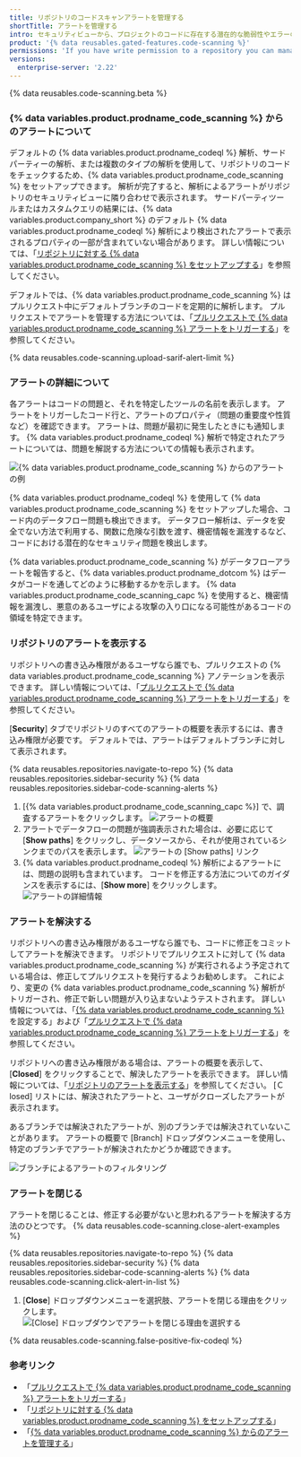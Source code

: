 ```yaml
---
title: リポジトリのコードスキャンアラートを管理する
shortTitle: アラートを管理する
intro: セキュリティビューから、プロジェクトのコードに存在する潜在的な脆弱性やエラーのアラートを表示、修正、および閉じることができます。
product: '{% data reusables.gated-features.code-scanning %}'
permissions: 'If you have write permission to a repository you can manage {% data variables.product.prodname_code_scanning %} alerts for that repository.'
versions:
  enterprise-server: '2.22'
---
```


<!--See /content/code-security/secure-coding for the latest version of this article -->

{% data reusables.code-scanning.beta %}

### {% data variables.product.prodname_code_scanning %} からのアラートについて

デフォルトの {% data variables.product.prodname_codeql %} 解析、サードパーティーの解析、または複数のタイプの解析を使用して、リポジトリのコードをチェックするため、{% data variables.product.prodname_code_scanning %} をセットアップできます。 解析が完了すると、解析によるアラートがリポジトリのセキュリティビューに隣り合わせで表示されます。 サードパーティツールまたはカスタムクエリの結果には、{% data variables.product.company_short %} のデフォルト {% data variables.product.prodname_codeql %} 解析により検出されたアラートで表示されるプロパティの一部が含まれていない場合があります。 詳しい情報については、「[リポジトリに対する {% data variables.product.prodname_code_scanning %} をセットアップする](/github/finding-security-vulnerabilities-and-errors-in-your-code/setting-up-code-scanning-for-a-repository)」を参照してください。

デフォルトでは、{% data variables.product.prodname_code_scanning %} はプルリクエスト中にデフォルトブランチのコードを定期的に解析します。 プルリクエストでアラートを管理する方法については、「[プルリクエストで {% data variables.product.prodname_code_scanning %} アラートをトリガーする](/github/finding-security-vulnerabilities-and-errors-in-your-code/triaging-code-scanning-alerts-in-pull-requests)」を参照してください。

{% data reusables.code-scanning.upload-sarif-alert-limit %}

### アラートの詳細について

各アラートはコードの問題と、それを特定したツールの名前を表示します。 アラートをトリガーしたコード行と、アラートのプロパティ（問題の重要度や性質など）を確認できます。 アラートは、問題が最初に発生したときにも通知します。 {% data variables.product.prodname_codeql %} 解析で特定されたアラートについては、問題を解説する方法についての情報も表示されます。

![{% data variables.product.prodname_code_scanning %} からのアラートの例](/assets/images/help/repository/code-scanning-alert.png)

{% data variables.product.prodname_codeql %} を使用して {% data variables.product.prodname_code_scanning %} をセットアップした場合、コード内のデータフロー問題も検出できます。 データフロー解析は、データを安全でない方法で利用する、関数に危険な引数を渡す、機密情報を漏洩するなど、コードにおける潜在的なセキュリティ問題を検出します。

{% data variables.product.prodname_code_scanning %} がデータフローアラートを報告すると、{% data variables.product.prodname_dotcom %} はデータがコードを通してどのように移動するかを示します。 {% data variables.product.prodname_code_scanning_capc %} を使用すると、機密情報を漏洩し、悪意のあるユーザによる攻撃の入り口になる可能性があるコードの領域を特定できます。

### リポジトリのアラートを表示する

リポジトリへの書き込み権限があるユーザなら誰でも、プルリクエストの {% data variables.product.prodname_code_scanning %} アノテーションを表示できます。 詳しい情報については、「[プルリクエストで {% data variables.product.prodname_code_scanning %} アラートをトリガーする](/github/finding-security-vulnerabilities-and-errors-in-your-code/triaging-code-scanning-alerts-in-pull-requests)」を参照してください。

[**Security**] タブでリポジトリのすべてのアラートの概要を表示するには、書き込み権限が必要です。 デフォルトでは、アラートはデフォルトブランチに対して表示されます。

{% data reusables.repositories.navigate-to-repo %}
{% data reusables.repositories.sidebar-security %}
{% data reusables.repositories.sidebar-code-scanning-alerts %}
1. [{% data variables.product.prodname_code_scanning_capc %}] で、調査するアラートをクリックします。 ![アラートの概要](/assets/images/enterprise/3.1/help/repository/code-scanning-click-alert.png)
1. アラートでデータフローの問題が強調表示された場合は、必要に応じて [**Show paths**] をクリックし、データソースから、それが使用されているシンクまでのパスを表示します。 ![アラートの [Show paths] リンク](/assets/images/help/repository/code-scanning-show-paths.png)
1. {% data variables.product.prodname_codeql %} 解析によるアラートには、問題の説明も含まれています。 コードを修正する方法についてのガイダンスを表示するには、[**Show more**] をクリックします。 ![アラートの詳細情報](/assets/images/help/repository/code-scanning-alert-details.png)

### アラートを解決する

リポジトリへの書き込み権限があるユーザなら誰でも、コードに修正をコミットしてアラートを解決できます。 リポジトリでプルリクエストに対して {% data variables.product.prodname_code_scanning %} が実行されるよう予定されている場合は、修正してプルリクエストを発行するようお勧めします。 これにより、変更の {% data variables.product.prodname_code_scanning %} 解析がトリガーされ、修正で新しい問題が入り込まないようテストされます。 詳しい情報については、「[{% data variables.product.prodname_code_scanning %}](/github/finding-security-vulnerabilities-and-errors-in-your-code/configuring-code-scanning) を設定する」および「[プルリクエストで {% data variables.product.prodname_code_scanning %} アラートをトリガーする](/github/finding-security-vulnerabilities-and-errors-in-your-code/triaging-code-scanning-alerts-in-pull-requests)」を参照してください。

リポジトリへの書き込み権限がある場合は、アラートの概要を表示して、[**Closed**] をクリックすることで、解決したアラートを表示できます。 詳しい情報については、「[リポジトリのアラートを表示する](#viewing-the-alerts-for-a-repository)」を参照してください。 [Ｃlosed] リストには、解決されたアラートと、ユーザがクローズしたアラートが表示されます。

あるブランチでは解決されたアラートが、別のブランチでは解決されていないことがあります。 アラートの概要で [Branch] ドロップダウンメニューを使用し、特定のブランチでアラートが解決されたかどうか確認できます。

![ブランチによるアラートのフィルタリング](/assets/images/enterprise/3.1/help/repository/code-scanning-branch-filter.png)

### アラートを閉じる

アラートを閉じることは、修正する必要がないと思われるアラートを解決する方法のひとつです。 {% data reusables.code-scanning.close-alert-examples %}

{% data reusables.repositories.navigate-to-repo %}
{% data reusables.repositories.sidebar-security %}
{% data reusables.repositories.sidebar-code-scanning-alerts %}
{% data reusables.code-scanning.click-alert-in-list %}
1. [**Close**] ドロップダウンメニューを選択肢、アラートを閉じる理由をクリックします。    
   ![[Close] ドロップダウンでアラートを閉じる理由を選択する](/assets/images/help/repository/code-scanning-alert-close-drop-down.png)

{% data reusables.code-scanning.false-positive-fix-codeql %}

### 参考リンク

- 「[プルリクエストで {% data variables.product.prodname_code_scanning %} アラートをトリガーする](/github/finding-security-vulnerabilities-and-errors-in-your-code/triaging-code-scanning-alerts-in-pull-requests)」
- 「[リポジトリに対する {% data variables.product.prodname_code_scanning %} をセットアップする](/github/finding-security-vulnerabilities-and-errors-in-your-code/setting-up-code-scanning-for-a-repository)」
- 「[{% data variables.product.prodname_code_scanning %} からのアラートを管理する](/github/finding-security-vulnerabilities-and-errors-in-your-code/about-integration-with-code-scanning)」
